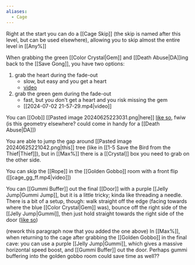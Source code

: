 ```yaml
---
aliases:
  - Cage
---
```

Right at the start you can do a [[Cage Skip]] (the skip is named after this level, but can be used elsewhere), allowing you to skip almost the entire level in [[Any%]]

When grabbing the green [[Color Crystal|Gem]] and [[Death Abuse|DA]]ing back to the [[Save Gong]], you have two options:
1. grab the heart during the fade-out
	- slow, but easy and you get a heart
	- [video](https://youtu.be/-z2ObWAXL4I?si=Tqr00MQa5jbSTtaP&t=53)
2. grab the green gem during the fade-out
	- fast, but you don't get a heart and you risk missing the gem
	- [[2024-07-02 21-57-29.mp4|video]]

You can [[Oob]] [[Pasted image 20240625223031.png|here]] [like so](https://discord.com/channels/313375426112389123/408694062862958592/478417669163450378), fwiw (is this geometry elsewhere? could come in handy for a [[Death Abuse|DA]])

You are able to jump the gap around [[Pasted image 20240625221042.png|this]] tree (like in [[1-5 Save the Bird from the Thief|Thief]]), but in [[Max%]] there is a [[Crystal]] box you need to grab on the other side.

You can skip the [[Rope]] in the [[Golden Gobbo]] room with a front flip ([[cage_gg_ff.mp4|video]])

You can [[Gummi Buffer]] out the final [[Door]] with a purple [[Jelly Jump|Gummi Jump]], but it is a little tricky; kinda like threading a needle. There is a bit of a setup, though: walk straight off the edge (facing towards where the blue [[Color Crystal|Gem]] was), bounce off the right side of the [[Jelly Jump|Gummi]], then just hold straight towards the right side of the door ([like so](https://www.youtube.com/watch?v=T37o_0degGA&t=142s))

(rework this paragraph now that you added the one above) In [[Max%]], when returning to the cage after grabbing the [[Golden Gobbo]] in the final cave: you can use a purple [[Jelly Jump|Gummi]], which gives a massive horizontal speed boost, and [[Gummi Buffer]] out the door. Perhaps gummi buffering into the golden gobbo room could save time as well??